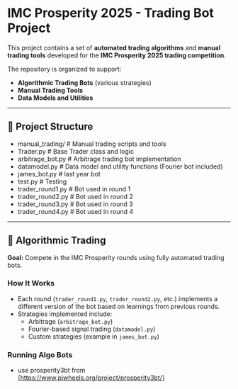 # IMC Prosperity 2025 - Trading Bot Project

This project contains a set of **automated trading algorithms** and **manual trading tools** developed for the **IMC Prosperity 2025 trading competition**.

The repository is organized to support:
- **Algorithmic Trading Bots** (various strategies)
- **Manual Trading Tools**
- **Data Models and Utilities**

---

## 📂 Project Structure

- manual_trading/ # Manual trading scripts and tools
- Trader.py # Base Trader class and logic
- arbitrage_bot.py # Arbitrage trading bot implementation
- datamodel.py # Data model and utility functions (Fourier bot included)
- james_bot.py # last year bot
- test.py # Testing 
- trader_round1.py # Bot used in round 1
- trader_round2.py # Bot used in round 2
- trader_round3.py # Bot used in round 3
- trader_round4.py # Bot used in round 4



---

## 🤖 Algorithmic Trading

**Goal:** Compete in the IMC Prosperity rounds using fully automated trading bots.

### How It Works
- Each round (`trader_round1.py`, `trader_round2.py`, etc.) implements a different version of the bot based on learnings from previous rounds.
- Strategies implemented include:
  - Arbitrage (`arbitrage_bot.py`)
  - Fourier-based signal trading (`datamodel.py`)
  - Custom strategies (example in `james_bot.py`)

### Running Algo Bots
- use prosperity3bt from [https://www.piwheels.org/project/prosperity3bt/]
